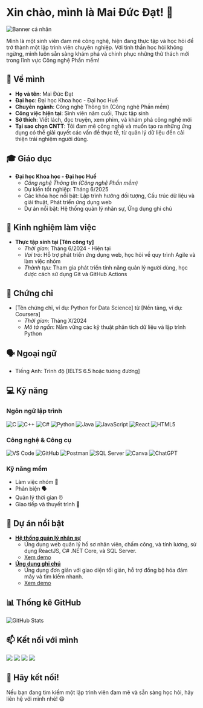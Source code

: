 # Xin chào, mình là Mai Đức Đạt! 👋

![Banner cá nhân](https://via.placeholder.com/1200x200.png?text=Mai+Đức+Đạt+-+Lập+trình+viên+tương+lai)

Mình là một sinh viên đam mê công nghệ, hiện đang thực tập và học hỏi để trở thành một lập trình viên chuyên nghiệp. Với tinh thần học hỏi không ngừng, mình luôn sẵn sàng khám phá và chinh phục những thử thách mới trong lĩnh vực Công nghệ Phần mềm!

## 📝 Về mình
- **Họ và tên**: Mai Đức Đạt  
- **Đại học**: Đại học Khoa học - Đại học Huế  
- **Chuyên ngành**: Công nghệ Thông tin (Công nghệ Phần mềm)  
- **Công việc hiện tại**: Sinh viên năm cuối, Thực tập sinh  
- **Sở thích**: Viết lách, đọc truyện, xem phim, và khám phá công nghệ mới  
- **Tại sao chọn CNTT**: Tôi đam mê công nghệ và muốn tạo ra những ứng dụng có thể giải quyết các vấn đề thực tế, từ quản lý dữ liệu đến cải thiện trải nghiệm người dùng.

## 🎓 Giáo dục
- **Đại học Khoa học - Đại học Huế**  
  - *Công nghệ Thông tin (Công nghệ Phần mềm)*  
  - Dự kiến tốt nghiệp: Tháng 6/2025  
  - Các khóa học nổi bật: Lập trình hướng đối tượng, Cấu trúc dữ liệu và giải thuật, Phát triển ứng dụng web  
  - Dự án nổi bật: Hệ thống quản lý nhân sự, Ứng dụng ghi chú

## 👔 Kinh nghiệm làm việc
- **Thực tập sinh tại [Tên công ty]**  
  - *Thời gian*: Tháng 6/2024 - Hiện tại  
  - *Vai trò*: Hỗ trợ phát triển ứng dụng web, học hỏi về quy trình Agile và làm việc nhóm  
  - *Thành tựu*: Tham gia phát triển tính năng quản lý người dùng, học được cách sử dụng Git và GitHub Actions

## 📜 Chứng chỉ
- [Tên chứng chỉ, ví dụ: Python for Data Science] từ [Nền tảng, ví dụ: Coursera]  
  - *Thời gian*: Tháng X/2024  
  - *Mô tả ngắn*: Nắm vững các kỹ thuật phân tích dữ liệu và lập trình Python

## 🗣️ Ngoại ngữ
- Tiếng Anh: Trình độ [IELTS 6.5 hoặc tương đương]

## 💻 Kỹ năng
### Ngôn ngữ lập trình
![C](https://img.shields.io/badge/-C-00599C?style=flat&logo=c&logoColor=white)
![C++](https://img.shields.io/badge/-C++-00599C?style=flat&logo=c%2B%2B&logoColor=white)
![C#](https://img.shields.io/badge/-C%23-239120?style=flat&logo=c-sharp&logoColor=white)
![Python](https://img.shields.io/badge/-Python-3776AB?style=flat&logo=python&logoColor=white)
![Java](https://img.shields.io/badge/-Java-007396?style=flat&logo=java&logoColor=white)
![JavaScript](https://img.shields.io/badge/-JavaScript-F7DF1E?style=flat&logo=javascript&logoColor=black)
![React](https://img.shields.io/badge/-React-61DAFB?style=flat&logo=react&logoColor=black)
![HTML5](https://img.shields.io/badge/-HTML5-E34F26?style=flat&logo=html5&logoColor=white)

### Công nghệ & Công cụ
![VS Code](https://img.shields.io/badge/-VS%20Code-007ACC?style=flat&logo=visual-studio-code&logoColor=white)
![GitHub](https://img.shields.io/badge/-GitHub-181717?style=flat&logo=github&logoColor=white)
![Postman](https://img.shields.io/badge/-Postman-FF6C37?style=flat&logo=postman&logoColor=white)
![SQL Server](https://img.shields.io/badge/-SQL%20Server-CC2927?style=flat&logo=microsoft-sql-server&logoColor=white)
![Canva](https://img.shields.io/badge/-Canva-00C4B4?style=flat&logo=canva&logoColor=white)
![ChatGPT](https://img.shields.io/badge/-ChatGPT-74AA9C?style=flat&logo=openai&logoColor=white)

### Kỹ năng mềm
- Làm việc nhóm 🤝
- Phản biện 🗣️
- Quản lý thời gian ⏰
- Giao tiếp và thuyết trình 📢

## 🌟 Dự án nổi bật
- **[Hệ thống quản lý nhân sự](https://github.com/MaiDucDat4203/hr-system)**  
  - Ứng dụng web quản lý hồ sơ nhân viên, chấm công, và tính lương, sử dụng ReactJS, C# .NET Core, và SQL Server.  
  - [Xem demo](https://example.com/demo)
- **[Ứng dụng ghi chú](https://github.com/MaiDucDat4203/note-app)**  
  - Ứng dụng đơn giản với giao diện tối giản, hỗ trợ đồng bộ hóa đám mây và tìm kiếm nhanh.  
  - [Xem demo](https://example.com/demo)

## 📊 Thống kê GitHub
![GitHub Stats](https://github-readme-stats.vercel.app/api?username=MaiDucDat4203&show_icons=true&theme=radical)

## 📫 Kết nối với mình
[<img src="https://img.shields.io/badge/LinkedIn-0077B5?style=flat&logo=linkedin&logoColor=white" />](https://www.linkedin.com/in/maiducdat4203)
[<img src="https://img.shields.io/badge/Facebook-1877F2?style=flat&logo=facebook&logoColor=white" />](https://www.facebook.com/mai.uc.at.235223/)
[<img src="https://img.shields.io/badge/GitHub-181717?style=flat&logo=github&logoColor=white" />](https://github.com/MaiDucDat4203)
[<img src="https://img.shields.io/badge/Gmail-D14836?style=flat&logo=gmail&logoColor=white" />](mailto:mddat4203@gmail.com)

## 🚀 Hãy kết nối!
Nếu bạn đang tìm kiếm một lập trình viên đam mê và sẵn sàng học hỏi, hãy liên hệ với mình nhé! 😄
